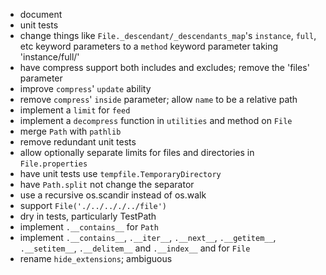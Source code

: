 - document
- unit tests
- change things like `File._descendant/_descendants_map`'s `instance`, `full`,
  etc keyword parameters to a `method` keyword parameter taking
  'instance/full/'
- have compress support both includes and excludes; remove the 'files'
  parameter
- improve `compress`' `update` ability
- remove `compress`' `inside` parameter; allow `name` to be a relative path
- implement a `limit` for `feed`
- implement a `decompress` function in `utilities` and method on `File`
- merge `Path` with `pathlib`
- remove redundant unit tests
- allow optionally separate limits for files and directories in
  `File.properties`
- have unit tests use `tempfile.TemporaryDirectory`
- have `Path.split` not change the separator
- use a recursive os.scandir instead of os.walk
- support `File('./../.././../file')`
- dry in tests, particularly TestPath
- implement `.__contains__` for `Path`
- implement `.__contains__`, `.__iter__`, `.__next__`, `.__getitem__`,
  `.__setitem__`, `.__delitem__` and `.__index__` and  for `File`
- rename `hide_extensions`; ambiguous
